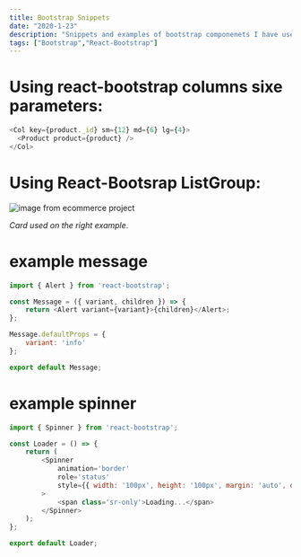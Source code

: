 ```yaml
---
title: Bootstrap Snippets
date: "2020-1-23"
description: "Snippets and examples of bootstrap componenets I have used or wanted to save."
tags: ["Bootstrap","React-Bootstrap"]
---
```






# Using react-bootstrap columns sixe parameters: 

```js
<Col key={product._id} sm={12} md={6} lg={4}>
  <Product product={product} />
</Col>
```

# Using React-Bootsrap ListGroup:

![image from ecommerce project](/images/react-bootstrap-listgroup-example.PNG)

*Card used on the right example*.



# example message 

```js
import { Alert } from 'react-bootstrap';

const Message = ({ variant, children }) => {
	return <Alert variant={variant}>{children}</Alert>;
};

Message.defaultProps = {
	variant: 'info'
};

export default Message;
```


# example spinner
```js
import { Spinner } from 'react-bootstrap';

const Loader = () => {
	return (
		<Spinner
			animation='border'
			role='status'
			style={{ width: '100px', height: '100px', margin: 'auto', display: 'block' }}
		>
			<span class='sr-only'>Loading...</span>
		</Spinner>
	);
};

export default Loader;
```